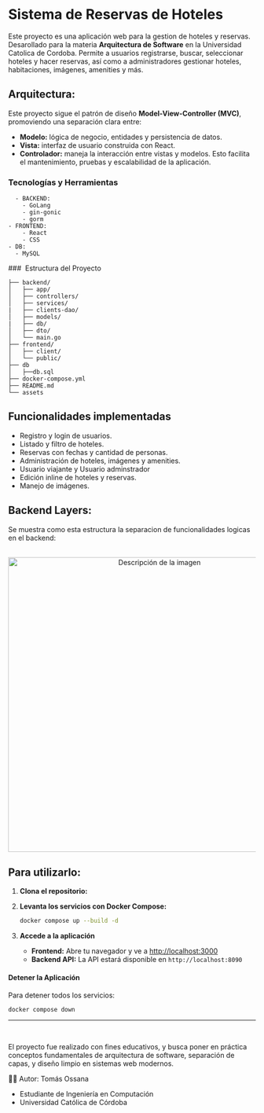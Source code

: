 
# Sistema de Reservas de Hoteles

Este proyecto es una aplicación web para la gestion de hoteles y reservas. Desarollado para la materia **Arquitectura de Software** en la Universidad Catolica de Cordoba. Permite a usuarios registrarse, buscar, seleccionar hoteles y hacer reservas, así como a administradores gestionar hoteles, habitaciones, imágenes, amenities y más. 


## Arquitectura:
Este proyecto sigue el patrón de diseño **Model-View-Controller (MVC)**, promoviendo una separación clara entre:
- **Modelo:** lógica de negocio, entidades y persistencia de datos.
- **Vista:** interfaz de usuario construida con React.
- **Controlador:** maneja la interacción entre vistas y modelos.
Esto facilita el mantenimiento, pruebas y escalabilidad de la aplicación.


### Tecnologías y Herramientas
```
  - BACKEND:
    - GoLang
    - gin-gonic
    - gorm
- FRONTEND:
    - React
    - CSS
- DB:
  - MySQL
```



###  Estructura del Proyecto

```plaintext
├── backend/
│   ├── app/
│   ├── controllers/
│   ├── services/
|   ├── clients-dao/
│   ├── models/
|   ├── db/              
│   ├── dto/
│   └── main.go
├── frontend/
│   ├── client/
│   └── public/
├── db
│   ├──db.sql
├── docker-compose.yml
├── README.md
└── assets
````


## Funcionalidades implementadas
- Registro y login de usuarios.
- Listado y filtro de hoteles.
- Reservas con fechas y cantidad de personas.
- Administración de hoteles, imágenes y amenities.
- Usuario viajante y Usuario adminstrador
- Edición inline de hoteles y reservas.
- Manejo de imágenes.



## Backend Layers:
Se muestra como esta estructura la separacion de funcionalidades logicas en el backend: 
<p align="center">
  <img src="./assets/Layers.png" alt="Descripción de la imagen" width="600">
</p>



## Para utilizarlo:
1.  **Clona el repositorio:**
2.  **Levanta los servicios con Docker Compose:**
    
    ```bash
    docker compose up --build -d
    ```
3. **Accede a la aplicación**
    -   **Frontend:** Abre tu navegador y ve a [http://localhost:3000](http://localhost:3000)
    -   **Backend API:** La API estará disponible en `http://localhost:8090`

#### Detener la Aplicación

Para detener todos los servicios:
```bash
docker compose down
```
---
<br>



El proyecto fue realizado con fines educativos, y busca poner en práctica conceptos fundamentales de arquitectura de software, separación de capas, y diseño limpio en sistemas web modernos.

👨‍💻 Autor:
Tomás Ossana
- Estudiante de Ingeniería en Computación
- Universidad Católica de Córdoba
